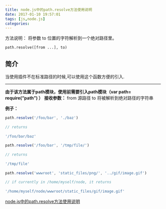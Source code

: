 ```yaml
---
title: node.js中的path.resolve方法使用说明
date: 2017-01-10 19:57:01
tags: [js,node.js]
categories:
---
```



方法说明：
将参数 to 位置的字符解析到一个绝对路径里。
```
path.resolve([from ...], to)
```

## 简介
当使用插件不在标准路径的时候,可以使用这个函数方便的引入.

---

**由于该方法属于path模块，使用前需要引入path模块（var path= require(“path”) ）**
**接收参数：**
from                     源路径
to                         将被解析到绝对路径的字符串

**例子：**

```js
path.resolve('/foo/bar', './baz')
 
// returns
 
'/foo/bar/baz'
 
path.resolve('/foo/bar', '/tmp/file/')
 
// returns
 
'/tmp/file'
 
path.resolve('wwwroot', 'static_files/png/', '../gif/image.gif')
 
// if currently in /home/myself/node, it returns
 
'/home/myself/node/wwwroot/static_files/gif/image.gif'
```
[node.js中的path.resolve方法使用说明](http://www.jb51.net/article/58295.htm)

